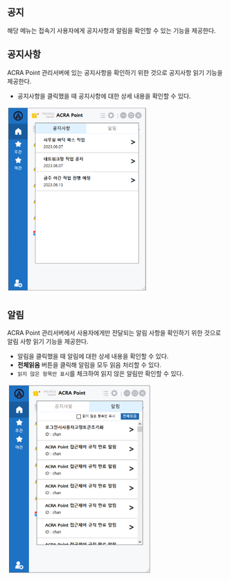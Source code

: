 ## 공지
해당 메뉴는 접속기 사용자에게 공지사항과 알림을 확인할 수 있는 기능을 제공한다.

## 공지사항
ACRA Point 관리서버에 있는 공지사항을 확인하기 위한 것으로 공지사항 읽기 기능을 제공한다.  
- 공지사항을 클릭했을 때 공지사항에 대한 상세 내용을 확인할 수 있다.

![공지사항](image.png)

## 알림
ACRA Point 관리서버에서 사용자에게만 전달되는 알림 사항을 확인하기 위한 것으로 알림 사항 읽기 기능을 제공한다.
- 알림을 클릭했을 때 알림에 대한 상세 내용을 확인할 수 있다.
- **전체읽음** 버튼을 클릭해 알림을 모두 읽음 처리할 수 있다.
- `읽지 않은 항목만 표시`를 체크하여 읽지 않은 알림만 확인할 수 있다.

![알림](image-1.png)
